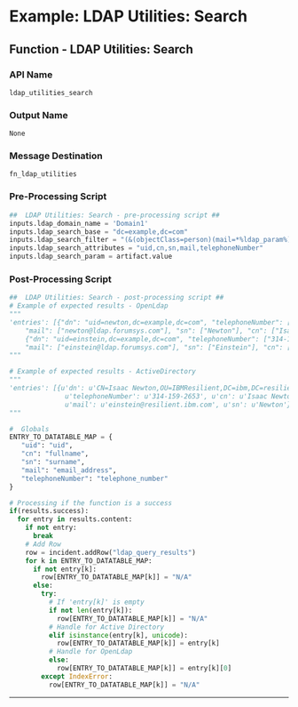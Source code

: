 <!--
    DO NOT MANUALLY EDIT THIS FILE
    THIS FILE IS AUTOMATICALLY GENERATED WITH resilient-sdk codegen
-->

# Example: LDAP Utilities: Search

## Function - LDAP Utilities: Search

### API Name
`ldap_utilities_search`

### Output Name
`None`

### Message Destination
`fn_ldap_utilities`

### Pre-Processing Script
```python
##  LDAP Utilities: Search - pre-processing script ##
inputs.ldap_domain_name = 'Domain1'
inputs.ldap_search_base = "dc=example,dc=com"
inputs.ldap_search_filter = "(&(objectClass=person)(mail=*%ldap_param%))"
inputs.ldap_search_attributes = "uid,cn,sn,mail,telephoneNumber"
inputs.ldap_search_param = artifact.value
```

### Post-Processing Script
```python
##  LDAP Utilities: Search - post-processing script ##
# Example of expected results - OpenLdap
"""
'entries': [{"dn": "uid=newton,dc=example,dc=com", "telephoneNumber": [], "uid": ["newton"],
    "mail": ["newton@ldap.forumsys.com"], "sn": ["Newton"], "cn": ["Isaac Newton"]},
    {"dn": "uid=einstein,dc=example,dc=com", "telephoneNumber": ["314-159-2653"], "uid": ["einstein"],
    "mail": ["einstein@ldap.forumsys.com"], "sn": ["Einstein"], "cn": ["Albert Einstein"]}]
"""

# Example of expected results - ActiveDirectory
"""
'entries': [{u'dn': u'CN=Isaac Newton,OU=IBMResilient,DC=ibm,DC=resilient,DC=com',
              u'telephoneNumber': u'314-159-2653', u'cn': u'Isaac Newton',
              u'mail': u'einstein@resilient.ibm.com', u'sn': u'Newton'}]
"""

#  Globals
ENTRY_TO_DATATABLE_MAP = {
   "uid": "uid",
   "cn": "fullname",
   "sn": "surname",
   "mail": "email_address",
   "telephoneNumber": "telephone_number"
}

# Processing if the function is a success
if(results.success):
  for entry in results.content:
    if not entry:
      break
    # Add Row
    row = incident.addRow("ldap_query_results")
    for k in ENTRY_TO_DATATABLE_MAP:
      if not entry[k]:
        row[ENTRY_TO_DATATABLE_MAP[k]] = "N/A"
      else:
        try:
          # If 'entry[k]' is empty
          if not len(entry[k]):
            row[ENTRY_TO_DATATABLE_MAP[k]] = "N/A"
          # Handle for Active Directory
          elif isinstance(entry[k], unicode):
            row[ENTRY_TO_DATATABLE_MAP[k]] = entry[k]
          # Handle for OpenLdap
          else:
            row[ENTRY_TO_DATATABLE_MAP[k]] = entry[k][0]
        except IndexError:
          row[ENTRY_TO_DATATABLE_MAP[k]] = "N/A"
```

---

